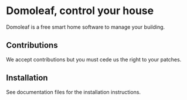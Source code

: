 # Domoleaf, control your house

Domoleaf is a free smart home software to manage your building.

## Contributions

We accept contributions but you must cede us the right to your patches.

## Installation

See documentation files for the installation instructions.
